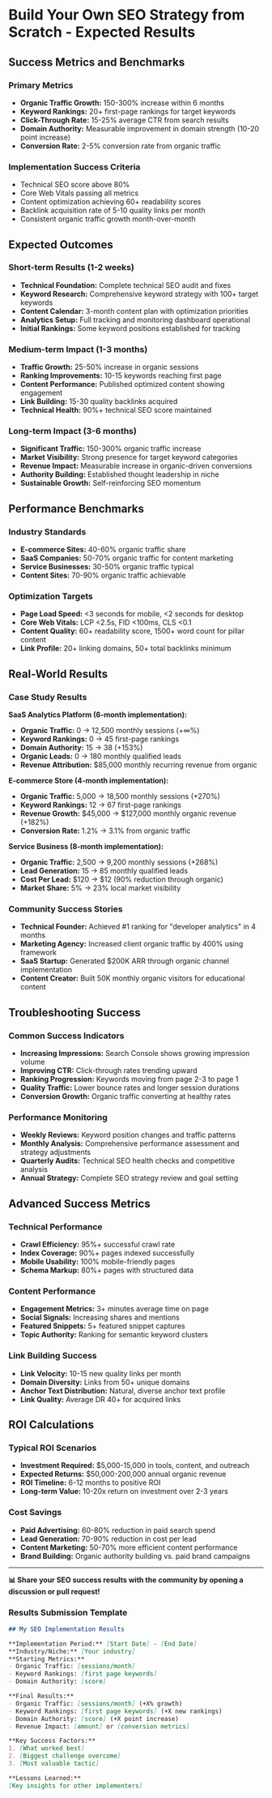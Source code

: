 # Build Your Own SEO Strategy from Scratch - Expected Results

## Success Metrics and Benchmarks

### Primary Metrics
- **Organic Traffic Growth:** 150-300% increase within 6 months
- **Keyword Rankings:** 20+ first-page rankings for target keywords
- **Click-Through Rate:** 15-25% average CTR from search results
- **Domain Authority:** Measurable improvement in domain strength (10-20 point increase)
- **Conversion Rate:** 2-5% conversion rate from organic traffic

### Implementation Success Criteria
- Technical SEO score above 80%
- Core Web Vitals passing all metrics
- Content optimization achieving 60+ readability scores
- Backlink acquisition rate of 5-10 quality links per month
- Consistent organic traffic growth month-over-month

## Expected Outcomes

### Short-term Results (1-2 weeks)
- **Technical Foundation:** Complete technical SEO audit and fixes
- **Keyword Research:** Comprehensive keyword strategy with 100+ target keywords
- **Content Calendar:** 3-month content plan with optimization priorities
- **Analytics Setup:** Full tracking and monitoring dashboard operational
- **Initial Rankings:** Some keyword positions established for tracking

### Medium-term Impact (1-3 months)
- **Traffic Growth:** 25-50% increase in organic sessions
- **Ranking Improvements:** 10-15 keywords reaching first page
- **Content Performance:** Published optimized content showing engagement
- **Link Building:** 15-30 quality backlinks acquired
- **Technical Health:** 90%+ technical SEO score maintained

### Long-term Impact (3-6 months)
- **Significant Traffic:** 150-300% organic traffic increase
- **Market Visibility:** Strong presence for target keyword categories
- **Revenue Impact:** Measurable increase in organic-driven conversions
- **Authority Building:** Established thought leadership in niche
- **Sustainable Growth:** Self-reinforcing SEO momentum

## Performance Benchmarks

### Industry Standards
- **E-commerce Sites:** 40-60% organic traffic share
- **SaaS Companies:** 50-70% organic traffic for content marketing
- **Service Businesses:** 30-50% organic traffic typical
- **Content Sites:** 70-90% organic traffic achievable

### Optimization Targets
- **Page Load Speed:** <3 seconds for mobile, <2 seconds for desktop
- **Core Web Vitals:** LCP <2.5s, FID <100ms, CLS <0.1
- **Content Quality:** 60+ readability score, 1500+ word count for pillar content
- **Link Profile:** 20+ linking domains, 50+ total backlinks minimum

## Real-World Results

### Case Study Results
**SaaS Analytics Platform (6-month implementation):**
- **Organic Traffic:** 0 → 12,500 monthly sessions (+∞%)
- **Keyword Rankings:** 0 → 45 first-page rankings
- **Domain Authority:** 15 → 38 (+153%)
- **Organic Leads:** 0 → 180 monthly qualified leads
- **Revenue Attribution:** $85,000 monthly recurring revenue from organic

**E-commerce Store (4-month implementation):**
- **Organic Traffic:** 5,000 → 18,500 monthly sessions (+270%)
- **Keyword Rankings:** 12 → 67 first-page rankings
- **Revenue Growth:** $45,000 → $127,000 monthly organic revenue (+182%)
- **Conversion Rate:** 1.2% → 3.1% from organic traffic

**Service Business (8-month implementation):**
- **Organic Traffic:** 2,500 → 9,200 monthly sessions (+268%)
- **Lead Generation:** 15 → 85 monthly qualified leads
- **Cost Per Lead:** $120 → $12 (90% reduction through organic)
- **Market Share:** 5% → 23% local market visibility

### Community Success Stories
- **Technical Founder:** Achieved #1 ranking for "developer analytics" in 4 months
- **Marketing Agency:** Increased client organic traffic by 400% using framework
- **SaaS Startup:** Generated $200K ARR through organic channel implementation
- **Content Creator:** Built 50K monthly organic visitors for educational content

## Troubleshooting Success

### Common Success Indicators
- **Increasing Impressions:** Search Console shows growing impression volume
- **Improving CTR:** Click-through rates trending upward
- **Ranking Progression:** Keywords moving from page 2-3 to page 1
- **Quality Traffic:** Lower bounce rates and longer session durations
- **Conversion Growth:** Organic traffic converting at healthy rates

### Performance Monitoring
- **Weekly Reviews:** Keyword position changes and traffic patterns
- **Monthly Analysis:** Comprehensive performance assessment and strategy adjustments
- **Quarterly Audits:** Technical SEO health checks and competitive analysis
- **Annual Strategy:** Complete SEO strategy review and goal setting

## Advanced Success Metrics

### Technical Performance
- **Crawl Efficiency:** 95%+ successful crawl rate
- **Index Coverage:** 90%+ pages indexed successfully
- **Mobile Usability:** 100% mobile-friendly pages
- **Schema Markup:** 80%+ pages with structured data

### Content Performance
- **Engagement Metrics:** 3+ minutes average time on page
- **Social Signals:** Increasing shares and mentions
- **Featured Snippets:** 5+ featured snippet captures
- **Topic Authority:** Ranking for semantic keyword clusters

### Link Building Success
- **Link Velocity:** 10-15 new quality links per month
- **Domain Diversity:** Links from 50+ unique domains
- **Anchor Text Distribution:** Natural, diverse anchor text profile
- **Link Quality:** Average DR 40+ for acquired links

## ROI Calculations

### Typical ROI Scenarios
- **Investment Required:** $5,000-15,000 in tools, content, and outreach
- **Expected Returns:** $50,000-200,000 annual organic revenue
- **ROI Timeline:** 6-12 months to positive ROI
- **Long-term Value:** 10-20x return on investment over 2-3 years

### Cost Savings
- **Paid Advertising:** 60-80% reduction in paid search spend
- **Lead Generation:** 70-90% reduction in cost per lead
- **Content Marketing:** 50-70% more efficient content performance
- **Brand Building:** Organic authority building vs. paid brand campaigns

---

**📊 Share your SEO success results with the community by opening a discussion or pull request!**

### Results Submission Template
```markdown
## My SEO Implementation Results

**Implementation Period:** [Start Date] - [End Date]
**Industry/Niche:** [Your industry]
**Starting Metrics:**
- Organic Traffic: [sessions/month]
- Keyword Rankings: [first page keywords]
- Domain Authority: [score]

**Final Results:**
- Organic Traffic: [sessions/month] (+X% growth)
- Keyword Rankings: [first page keywords] (+X new rankings)
- Domain Authority: [score] (+X point increase)
- Revenue Impact: [amount] or [conversion metrics]

**Key Success Factors:**
1. [What worked best]
2. [Biggest challenge overcome]
3. [Most valuable tactic]

**Lessons Learned:**
[Key insights for other implementers]
```